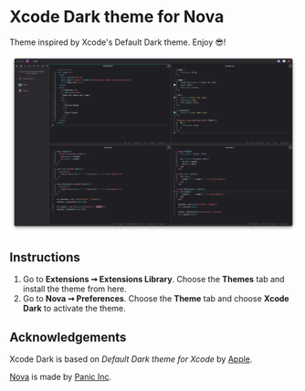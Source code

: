 # Xcode Dark theme for Nova

Theme inspired by Xcode's Default Dark theme. Enjoy 😎!

![Xcode Dark for Nova](https://github.com/nerdfromthenorth/xcode-dark-nova-theme/raw/main/screenshot.png)

## Instructions

1. Go to **Extensions ➞ Extensions Library**. Choose the **Themes** tab and install the theme from here.
1. Go to **Nova ➞ Preferences**. Choose the **Theme** tab and choose **Xcode Dark** to activate the theme.

## Acknowledgements

Xcode Dark is based on _Default Dark theme for Xcode_ by [Apple](https://apple.com).

[Nova](https://panic.com/nova) is made by [Panic Inc](https://panic.com).
